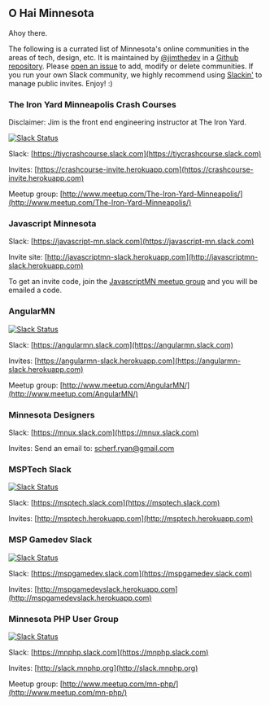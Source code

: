 ## O Hai Minnesota

Ahoy there. 

The following is a currated list of Minnesota's online communities in the areas of tech, design, etc.  It is maintained by [@jimthedev](http://twitter.com/jimthedev) in a [Github repository](https://github.com/ohaimn/o.hai.mn). Please [open an issue](https://github.com/ohaimn/o.hai.mn/issues/new) to add, modify or delete communities. If you run your own Slack community, we highly recommend using [Slackin'](https://github.com/rauchg/slackin) to manage public invites. Enjoy! :)

### The Iron Yard Minneapolis Crash Courses

Disclaimer: Jim is the front end engineering instructor at The Iron Yard.

[![Slack Status](https://crashcourse-invite.herokuapp.com/badge.svg)](https://tiycrashcourse.slack.com)

Slack: [https://tiycrashcourse.slack.com](https://tiycrashcourse.slack.com)

Invites: [https://crashcourse-invite.herokuapp.com](https://crashcourse-invite.herokuapp.com)

Meetup group: [http://www.meetup.com/The-Iron-Yard-Minneapolis/](http://www.meetup.com/The-Iron-Yard-Minneapolis/)

### Javascript Minnesota

Slack: [https://javascript-mn.slack.com](https://javascript-mn.slack.com)

Invite site: [http://javascriptmn-slack.herokuapp.com](http://javascriptmn-slack.herokuapp.com)

To get an invite code, join the [JavascriptMN meetup group](http://www.meetup.com/JavaScriptMN/) and you will be emailed a code.

### AngularMN

[![Slack Status](https://angularmn-slack.herokuapp.com/badge.svg)](https://angularmn.slack.com)

Slack: [https://angularmn.slack.com](https://angularmn.slack.com)

Invites: [https://angularmn-slack.herokuapp.com](https://angularmn-slack.herokuapp.com)

Meetup group: [http://www.meetup.com/AngularMN/](http://www.meetup.com/AngularMN/)

### Minnesota Designers

Slack: [https://mnux.slack.com](https://mnux.slack.com)

Invites: Send an email to: scherf.ryan@gmail.com

### MSPTech Slack

[![Slack Status](http://msptech.herokuapp.com/badge.svg)](https://msptech.slack.com)

Slack: [https://msptech.slack.com](https://msptech.slack.com)

Invites: [http://msptech.herokuapp.com](http://msptech.herokuapp.com)

### MSP Gamedev Slack

[![Slack Status](http://mspgamedevslack.herokuapp.com/badge.svg)](https://mspgamedev.slack.com)

Slack: [https://mspgamedev.slack.com](https://mspgamedev.slack.com)

Invites: [http://mspgamedevslack.herokuapp.com](http://mspgamedevslack.herokuapp.com)

### Minnesota PHP User Group

[![Slack Status](http://slack.mnphp.org/badge.svg)](https://mnphp.slack.com)

Slack: [https://mnphp.slack.com](https://mnphp.slack.com)

Invites: [http://slack.mnphp.org](http://slack.mnphp.org)

Meetup group: [http://www.meetup.com/mn-php/](http://www.meetup.com/mn-php/)




